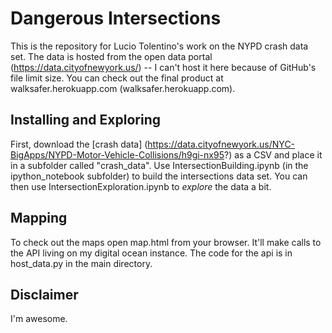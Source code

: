 # Dangerous Intersections

This is the repository for Lucio Tolentino's work on the NYPD crash data set. The data is hosted from the open data portal (https://data.cityofnewyork.us/) -- I can't host it here because of GitHub's file limit size. You can check out the final product at walksafer.herokuapp.com (walksafer.herokuapp.com). 

Installing and Exploring
----------------

First, download the [crash data] (https://data.cityofnewyork.us/NYC-BigApps/NYPD-Motor-Vehicle-Collisions/h9gi-nx95?) as a CSV and place it
in a subfolder called "crash_data". Use IntersectionBuilding.ipynb (in the ipython_notebook
 subfolder) to build the intersections data set. You can then use IntersectionExploration.ipynb
to *explore* the data a bit.

Mapping
-------------------

To check out the maps open map.html from your browser. It'll make calls to the API living on my digital ocean instance. The code for the api is in host_data.py in the main directory. 

Disclaimer
-----------------------

I'm awesome. 
 
